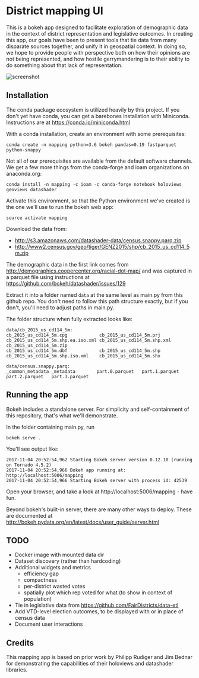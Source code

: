 District mapping UI
===========================

This is a bokeh app designed to facilitate exploration of demographic data in
the context of district representation and legislative outcomes. In creating
this app, our goals have been to present tools that tie data from many disparate
sources together, and unify it in geospatial context. In doing so, we hope to
provide people with perspective both on how their opinions are not being
represented, and how hostile gerrymandering is to their ability to do something
about that lack of representation.

![screenshot](/screenshot.png?raw=true "UI screenshot")

Installation
--------------

The conda package ecosystem is utilized heavily by this project. If you don't
yet have conda, you can get a barebones installation with Miniconda.
Instructions are at https://conda.io/miniconda.html

With a conda installation, create an environment with some prerequisites:

```
conda create -n mapping python=3.6 bokeh pandas=0.19 fastparquet python-snappy
```

Not all of our prerequisites are available from the default software channels.
We get a few more things from the conda-forge and ioam organizations on
anaconda.org:

```
conda install -n mapping -c ioam -c conda-forge notebook holoviews geoviews datashader
```

Activate this environment, so that the Python environment we've created is the
one we'll use to run the bokeh web app:

```
source activate mapping
```

Download the data from:

* http://s3.amazonaws.com/datashader-data/census.snappy.parq.zip
* http://www2.census.gov/geo/tiger/GENZ2015/shp/cb_2015_us_cd114_5m.zip

The demographic data in the first link comes from
http://demographics.coopercenter.org/racial-dot-map/ and was captured in a
parquet file using instructions at
https://github.com/bokeh/datashader/issues/129

Extract it into a folder named ``data`` at the same level as main.py from this
github repo. You don't need to follow this path structure exactly, but if you
don't, you'll need to adjust paths in main.py.

The folder structure when fully extracted looks like:

```
data/cb_2015_us_cd114_5m:
cb_2015_us_cd114_5m.cpg            cb_2015_us_cd114_5m.prj            cb_2015_us_cd114_5m.shp.ea.iso.xml cb_2015_us_cd114_5m.shp.xml        cb_2015_us_cd114_5m.zip
cb_2015_us_cd114_5m.dbf            cb_2015_us_cd114_5m.shp            cb_2015_us_cd114_5m.shp.iso.xml    cb_2015_us_cd114_5m.shx

data/census.snappy.parq:
_common_metadata _metadata        part.0.parquet   part.1.parquet   part.2.parquet   part.3.parquet
```

Running the app
-----------------

Bokeh includes a standalone server. For simplicity and self-containment of this
repository, that's what we'll demonstrate.

In the folder containing main.py, run

```
bokeh serve .
```

You'll see output like:

```
2017-11-04 20:52:54,962 Starting Bokeh server version 0.12.10 (running on Tornado 4.5.2)
2017-11-04 20:52:54,966 Bokeh app running at: http://localhost:5006/mapping
2017-11-04 20:52:54,966 Starting Bokeh server with process id: 42539
```

Open your browser, and take a look at http://localhost:5006/mapping - have fun.

Beyond bokeh's built-in server, there are many other ways to deploy. These are
documented at http://bokeh.pydata.org/en/latest/docs/user_guide/server.html


TODO
----

* Docker image with mounted data dir
* Dataset discovery (rather than hardcoding)
* Additional widgets and metrics 
  * efficiency gap
  * compactness
  * per-district wasted votes
  * spatially plot which rep voted for what (to show in context of population)
* Tie in legislative data from https://github.com/FairDistricts/data-etl
* Add VTD-level election outcomes, to be displayed with or in place of census data
* Document user interactions

Credits
--------

This mapping app is based on prior work by Philipp Rudiger and Jim Bednar for
demonstrating the capabilities of their holoviews and datashader libraries.

